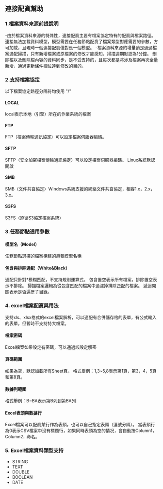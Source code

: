## **連接配寘幫助**

### **1.檔案資料來源前提說明**
-由於檔案資料來源的特殊性，連接配寘主要有檔案協定特有的配寘與檔案路徑。 連接無法加載資料模型，模型需要在任務節點配寘了檔案類型對應需要的參數，方可加載，且現時一個連接配寘僅對應一個模型。
-檔案資料來源的增量讀是通過檔案通配掃描，只有新增檔案或原檔案的修改才能感知，掃描週期默認為1分鐘。 刪除檔以及刪除檔內容的資料同步，是不受支持的，且每次都是將涉及檔案再次全量新增，通過更新條件欄位達到修改的目的。

### **2.支持檔案協定**
以下檔案協定路徑分隔符均使用 "/"
#### **LOCAL**
local表示本地（引擎）所在的作業系統的檔案
#### **FTP**
FTP（檔案傳輸通訊協定）可以設定檔案伺服器編碼。
#### **SFTP**
SFTP（安全加密檔案傳輸通訊協定）可以設定檔案伺服器編碼。 Linux系統默認開啟
#### **SMB**
SMB（文件共亯協定）Windows系統支援的網絡文件共亯協定，相容1.x，2.x，3.x。
#### **S3FS**
S3FS（遵循S3協定檔案系統）

### **3.任務節點通用參數**
#### **模型名（Model）**
任務節點選擇的檔案構建的邏輯模型名稱
#### **包含與排除通配（White&Black）**
通配只針對*模糊匹配，不支持規則運算式。 包含置空表示所有檔案，排除置空表示不排除。 掃描檔案邏輯為從包含匹配的檔案中過濾掉排除匹配的檔案。 遞迴開關表示是否遍歷子目錄。

### **4. excel檔案配寘與用法**
支持xls、xlsx格式的excel檔案解析，可以適配有合併儲存格的表單，有公式輸入的表單，但暫時不支持特大檔案。
#### **檔案密碼**
Excel檔案如果設定有密碼，可以通過該設定解密
#### **頁碼範圍**
如果為空，默認加載所有Sheet頁。 格式舉例：1,3~5,8表示第1頁，第3，4，5頁和第8頁。
#### **數據列範圍**
格式舉例：B~BA表示第B列到第BA列
#### **Excel表頭與數據行**
Excel檔案可以配寘某行作為表頭，也可以自己指定表頭（逗號分隔）。 當表頭行為0表示CSV檔案中沒有標題行，如果同時表頭為空的情况，會自動按Column1，Column2…命名。

### **5. Excel檔案資料類型支持**
- STRING
- TEXT
- DOUBLE
- BOOLEAN
- DATE